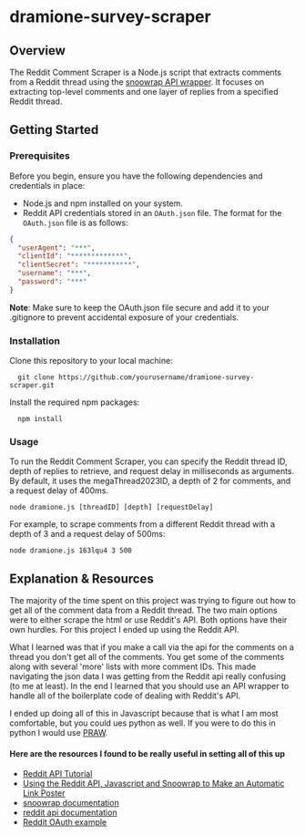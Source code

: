 # dramione-survey-scraper

## Overview

The Reddit Comment Scraper is a Node.js script that extracts comments from a Reddit thread using the [snoowrap API wrapper](https://not-an-aardvark.github.io/snoowrap/index.html). It focuses on extracting top-level comments and one layer of replies from a specified Reddit thread. 

## Getting Started


### Prerequisites

Before you begin, ensure you have the following dependencies and credentials in place:

- Node.js and npm installed on your system.
- Reddit API credentials stored in an `OAuth.json` file. The format for the `OAuth.json` file is as follows:

```json
{
  "userAgent": "***",
  "clientId": "*************",
  "clientSecret": "***********",
  "username": "***",
  "password": "***"
}
```

**Note**: Make sure to keep the OAuth.json file secure and add it to your .gitignore to prevent accidental exposure of your credentials.


### Installation

Clone this repository to your local machine:
```
  git clone https://github.com/yourusername/dramione-survey-scraper.git
```

Install the required npm packages:
```
  npm install
```

### Usage

To run the Reddit Comment Scraper, you can specify the Reddit thread ID, depth of replies to retrieve, and request delay in milliseconds as arguments. By default, it uses the megaThread2023ID, a depth of 2 for comments, and a request delay of 400ms.

```
node dramione.js [threadID] [depth] [requestDelay]
```

For example, to scrape comments from a different Reddit thread with a depth of 3 and a request delay of 500ms:

```
node dramione.js 163lqu4 3 500
```

## Explanation & Resources

The majority of the time spent on this project was trying to figure out how to get all of the comment data from a Reddit thread.  The two main options were to either scrape the html or use Reddit's API.  Both options have their own hurdles.  For this project I ended up using the Reddit API.  

What I learned was that if you make a call via the api for the comments on a thread you don't get all of the comments.  You get some of the comments along with several 'more' lists with more comment IDs.  This made navigating the json data I was getting from the Reddit api really confusing (to me at least).  In the end I learned that you should use an API wrapper to handle all of the boilerplate code of dealing with Reddit's API.  

I ended up doing all of this in Javascript because that is what I am most comfortable, but you could ues python as well.  If you were to do this in python I would use [PRAW](https://praw.readthedocs.io/en/stable/).  

#### Here are the resources I found to be really useful in setting all of this up
- [Reddit API Tutorial](https://youtu.be/x9boO9x3TDA?si=EDtX-PRCd2Xcal7P)
- [Using the Reddit API, Javascript and Snoowrap to Make an Automatic Link Poster](https://youtu.be/kDYSt4dSnIo?si=Ioo2vzGVSDrWMM1M)
- [snoowrap documentation](https://not-an-aardvark.github.io/snoowrap/index.html)
- [reddit api documentation](https://www.reddit.com/dev/api)
- [Reddit OAuth example](https://github.com/reddit-archive/reddit/wiki/OAuth2-Quick-Start-Example)
